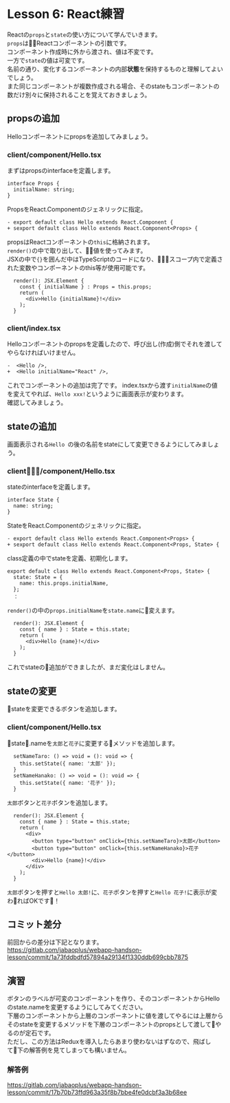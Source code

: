 # Lesson 6: React練習

Reactの`props`と`state`の使い方について学んでいきます。  
`props`はReactコンポーネントの引数です。  
コンポーネント作成時に外から渡され、値は不変です。  
一方で`state`の値は可変です。  
名前の通り、変化するコンポーネントの内部**状態**を保持するものと理解してよいでしょう。  
また同じコンポーネントが複数作成される場合、そのstateもコンポーネントの数だけ別々に保持されることを覚えておきましょう。

## propsの追加
Helloコンポーネントにpropsを追加してみましょう。
### client/component/Hello.tsx
まずはpropsのinterfaceを定義します。
```
interface Props {
  initialName: string;
}
```
PropsをReact.Componentのジェネリックに指定。
```
- export default class Hello extends React.Component {
+ sexport default class Hello extends React.Component<Props> {
```
propsはReactコンポーネントの`this`に格納されます。  
`render()`の中で取り出して、値を使ってみます。  
JSXの中で`{}`を囲んだ中はTypeScriptのコードになり、スコープ内で定義された変数やコンポーネントのthis等が使用可能です。
```
  render(): JSX.Element {
    const { initialName } : Props = this.props;
    return (
      <div>Hello {initialName}!</div>
    );
  }
```

### client/index.tsx
Helloコンポーネントのpropsを定義したので、呼び出し(作成)側でそれを渡してやらなければいけません。
```
-  <Hello />,
+  <Hello initialName="React" />,
```
これでコンポーネントの追加は完了です。
index.tsxから渡す`initialName`の値を変えてやれば、`Hello xxx!`というように画面表示が変わります。  
確認してみましょう。

## stateの追加
画面表示される`Hello `の後の名前をstateにして変更できるようにしてみましょう。
### client/component/Hello.tsx
stateのinterfaceを定義します。
```
interface State {
  name: string;
}
```
StateをReact.Componentのジェネリックに指定。
```
- export default class Hello extends React.Component<Props> {
+ sexport default class Hello extends React.Component<Props, State> {
```
class定義の中でstateを定義、初期化します。
```
export default class Hello extends React.Component<Props, State> {
  state: State = {
    name: this.props.initialName,
  };
  ：
```
`render()`の中の`props.initialName`を`state.name`に変えます。
```
  render(): JSX.Element {
    const { name } : State = this.state;
    return (
      <div>Hello {name}!</div>
    );
  }
```
これでstateの追加ができましたが、まだ変化はしません。

## stateの変更
stateを変更できるボタンを追加します。

### client/component/Hello.tsx
state.nameを`太郎`と`花子`に変更するメソッドを追加します。
```
  setNameTaro: () => void = (): void => {
    this.setState({ name: '太郎' });
  }
  setNameHanako: () => void = (): void => {
    this.setState({ name: '花子' });
  }
```
`太郎`ボタンと`花子`ボタンを追加します。
```
  render(): JSX.Element {
    const { name } : State = this.state;
    return (
      <div>
        <button type="button" onClick={this.setNameTaro}>太郎</button>
        <button type="button" onClick={this.setNameHanako}>花子</button>
        <div>Hello {name}!</div>
      </div>
    );
  }
```
`太郎`ボタンを押すと`Hello 太郎!`に、`花子`ボタンを押すと`Hello 花子!`に表示が変わればOKです！

## コミット差分
前回からの差分は下記となります。  
https://gitlab.com/jabaoplus/webapp-handson-lesson/commit/1a73fddbdfd57894a29134f1330ddb699cbb7875

## 演習
ボタンのラベルが可変のコンポーネントを作り、そのコンポーネントからHelloのstate.nameを変更するようにしてみてください。  
下層のコンポーネントから上層のコンポーネントに値を渡してやるには上層からそのstateを変更するメソッドを下層のコンポーネントのpropsとして渡してやるのが定石です。  
ただし、この方法はReduxを導入したらあまり使わないはずなので、飛ばして下の解答例を見てしまっても構いません。

### 解答例
https://gitlab.com/jabaoplus/webapp-handson-lesson/commit/17b70b73ffd963a35f8b7bbe4fe0dcbf3a3b68ee
